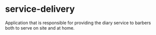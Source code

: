 # service-delivery
Application that is responsible for providing the diary service to barbers both to serve on site and at home.

